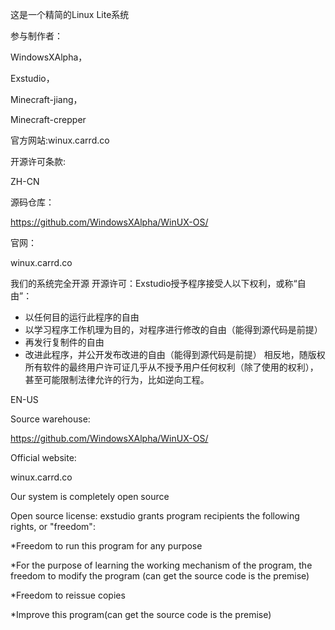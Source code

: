 这是一个精简的Linux Lite系统

参与制作者：

WindowsXAlpha，

Exstudio，

Minecraft-jiang，

Minecraft-crepper

官方网站:winux.carrd.co

开源许可条款:

ZH-CN

源码仓库：

https://github.com/WindowsXAlpha/WinUX-OS/

官网：

winux.carrd.co

我们的系统完全开源
开源许可：Exstudio授予程序接受人以下权利，或称“自由”：
* 以任何目的运行此程序的自由
* 以学习程序工作机理为目的，对程序进行修改的自由（能得到源代码是前提）
* 再发行复制件的自由
* 改进此程序，并公开发布改进的自由（能得到源代码是前提）
相反地，随版权所有软件的最终用户许可证几乎从不授予用户任何权利（除了使用的权利），甚至可能限制法律允许的行为，比如逆向工程。

EN-US

Source warehouse:

https://github.com/WindowsXAlpha/WinUX-OS/

Official website:

winux.carrd.co

Our system is completely open source

Open source license: exstudio grants program recipients the following rights, or "freedom":

*Freedom to run this program for any purpose

*For the purpose of learning the working mechanism of the program, the freedom to modify the program (can get the source code is the premise)

*Freedom to reissue copies

*Improve this program(can get the source code is the premise)
